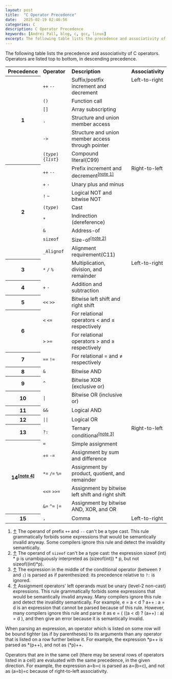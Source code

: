 ```yaml
---
layout: post
title:  "C Operator Precedence"
date:   2025-02-19 02:46:56
categories: C
description: C Operator Precedence
keywords: [Andrei Pall, blog, c, gcc, linux]
excerpt: The following table lists the precedence and associativity of C operators. Operators are listed top to bottom, in descending precedence.
---
```

<p>The following table lists the precedence and associativity of C operators. Operators are listed top to bottom, in descending precedence.</p>
<table class="wikitable">

<tbody><tr>
<th style="text-align: left"> Precedence
</th>
<th style="text-align: left"> Operator
</th>
<th style="text-align: left"> Description
</th>
<th style="text-align: left"> Associativity
</th></tr>
<tr>
<th rowspan="6"> 1
</th>
<td style="border-bottom-style: none"> <code>++</code> <code>--</code>
</td>
<td style="border-bottom-style: none"> Suffix/postfix increment and decrement
</td>
<td style="vertical-align: top" rowspan="6"> Left-to-right
</td></tr>
<tr>
<td style="border-bottom-style: none; border-top-style: none"> <code>()</code>
</td>
<td style="border-bottom-style: none; border-top-style: none"> Function call
</td></tr>
<tr>
<td style="border-bottom-style: none; border-top-style: none"> <code>[]</code>
</td>
<td style="border-bottom-style: none; border-top-style: none"> Array subscripting
</td></tr>
<tr>
<td style="border-bottom-style: none; border-top-style: none"> <code>.</code>
</td>
<td style="border-bottom-style: none; border-top-style: none"> Structure and union member access
</td></tr>
<tr>
<td style="border-bottom-style: none; border-top-style: none"> <code>-&gt;</code>
</td>
<td style="border-bottom-style: none; border-top-style: none"> Structure and union member access through pointer
</td></tr>
<tr>
<td style="border-bottom-style: none; border-top-style: none"> <code>(<i>type</i>){<i>list</i>}</code>
</td>
<td style="border-bottom-style: none; border-top-style: none"> Compound literal<span class="t-mark-rev t-since-c99">(C99)</span>
</td></tr>
<tr>
<th rowspan="8"> 2
</th>
<td style="border-bottom-style: none"> <code>++</code> <code>--</code>
</td>
<td style="border-bottom-style: none"> Prefix increment and decrement<sup id="cite_ref-1" class="reference"><a href="#cite_note-1">[note 1]</a></sup>
</td>
<td style="vertical-align: top" rowspan="8"> Right-to-left
</td></tr>
<tr>
<td style="border-bottom-style: none; border-top-style: none"> <code>+</code> <code>-</code>
</td>
<td style="border-bottom-style: none; border-top-style: none"> Unary plus and minus
</td></tr>
<tr>
<td style="border-bottom-style: none; border-top-style: none"> <code>!</code> <code>~</code>
</td>
<td style="border-bottom-style: none; border-top-style: none"> Logical NOT and bitwise NOT
</td></tr>
<tr>
<td style="border-bottom-style: none; border-top-style: none"> <code>(<i>type</i>)</code>
</td>
<td style="border-bottom-style: none; border-top-style: none"> Cast
</td></tr>
<tr>
<td style="border-bottom-style: none; border-top-style: none"> <code>*</code>
</td>
<td style="border-bottom-style: none; border-top-style: none"> Indirection (dereference)
</td></tr>
<tr>
<td style="border-bottom-style: none; border-top-style: none"> <code>&amp;</code>
</td>
<td style="border-bottom-style: none; border-top-style: none"> Address-of
</td></tr>
<tr>
<td style="border-bottom-style: none; border-top-style: none"> <code>sizeof</code>
</td>
<td style="border-bottom-style: none; border-top-style: none"> Size-of<sup id="cite_ref-2" class="reference"><a href="#cite_note-2">[note 2]</a></sup>
</td></tr>
<tr>
<td style="border-bottom-style: none; border-top-style: none"> <code>_Alignof</code>
</td>
<td style="border-bottom-style: none; border-top-style: none"> Alignment requirement<span class="t-mark-rev t-since-c11">(C11)</span>
</td></tr>
<tr>
<th> 3
</th>
<td> <code>*</code> <code>/</code> <code>%</code>
</td>
<td> Multiplication, division, and remainder
</td>
<td style="vertical-align: top" rowspan="11"> Left-to-right
</td></tr>
<tr>
<th> 4
</th>
<td> <code>+</code> <code>-</code>
</td>
<td> Addition and subtraction
</td></tr>
<tr>
<th> 5
</th>
<td> <code>&lt;&lt;</code> <code>&gt;&gt;</code>
</td>
<td> Bitwise left shift and right shift
</td></tr>
<tr>
<th rowspan="2"> 6
</th>
<td style="border-bottom-style: none"> <code>&lt;</code> <code>&lt;=</code>
</td>
<td style="border-bottom-style: none"> For relational operators &lt; and ≤ respectively
</td></tr>
<tr>
<td style="border-top-style: none"> <code>&gt;</code> <code>&gt;=</code>
</td>
<td style="border-top-style: none"> For relational operators &gt; and ≥ respectively
</td></tr>
<tr>
<th> 7
</th>
<td> <code>==</code> <code>!=</code>
</td>
<td> For relational = and ≠ respectively
</td></tr>
<tr>
<th> 8
</th>
<td> <code>&amp;</code>
</td>
<td> Bitwise AND
</td></tr>
<tr>
<th> 9
</th>
<td> <code>^</code>
</td>
<td> Bitwise XOR (exclusive or)
</td></tr>
<tr>
<th> 10
</th>
<td> <code>|</code>
</td>
<td> Bitwise OR (inclusive or)
</td></tr>
<tr>
<th> 11
</th>
<td> <code>&amp;&amp;</code>
</td>
<td> Logical AND
</td></tr>
<tr>
<th> 12
</th>
<td> <code>||</code>
</td>
<td> Logical OR
</td></tr>
<tr>
<th> 13
</th>
<td> <code>?:</code>
</td>
<td> Ternary conditional<sup id="cite_ref-3" class="reference"><a href="#cite_note-3">[note 3]</a></sup>
</td>
<td style="vertical-align: top" rowspan="6"> Right-to-left
</td></tr>
<tr>
<th rowspan="5"> 14<sup id="cite_ref-4" class="reference"><a href="#cite_note-4">[note 4]</a></sup>
</th>
<td style="border-bottom-style: none"> <code>=</code>
</td>
<td style="border-bottom-style: none"> Simple assignment
</td></tr>
<tr>
<td style="border-bottom-style: none; border-top-style: none"> <code>+=</code> <code>-=</code>
</td>
<td style="border-bottom-style: none; border-top-style: none"> Assignment by sum and difference
</td></tr>
<tr>
<td style="border-bottom-style: none; border-top-style: none"> <code>*=</code> <code>/=</code> <code>%=</code>
</td>
<td style="border-bottom-style: none; border-top-style: none"> Assignment by product, quotient, and remainder
</td></tr>
<tr>
<td style="border-bottom-style: none; border-top-style: none"> <code>&lt;&lt;=</code> <code>&gt;&gt;=</code>
</td>
<td style="border-bottom-style: none; border-top-style: none"> Assignment by bitwise left shift and right shift
</td></tr>
<tr>
<td style="border-top-style: none"> <code>&amp;=</code> <code>^=</code> <code>|=</code>
</td>
<td style="border-top-style: none"> Assignment by bitwise AND, XOR, and OR
</td></tr>
<tr>
<th> 15
</th>
<td> <code>,</code>
</td>
<td> Comma
</td>
<td> Left-to-right
</td></tr></tbody></table>

<ol class="references">
<li id="cite_note-1"><span class="mw-cite-backlink"><a href="#cite_ref-1">↑</a></span> <span class="reference-text">The operand of prefix <code>++</code> and <code>--</code> can't be a type cast. This rule grammatically forbids some expressions that would be semantically invalid anyway. Some compilers ignore this rule and detect the invalidity semantically.</span>
</li>
<li id="cite_note-2"><span class="mw-cite-backlink"><a href="#cite_ref-2">↑</a></span> <span class="reference-text">The operand of <code>sizeof</code> can't be a type cast: the expression <span class="t-c"><span class="mw-geshi c source-c"><span class="kw4">sizeof</span> <span class="br0">(</span><span class="kw4">int</span><span class="br0">)</span> <span class="sy2">*</span> p</span></span> is unambiguously interpreted as <span class="t-c"><span class="mw-geshi c source-c"><span class="br0">(</span><span class="kw4">sizeof</span><span class="br0">(</span><span class="kw4">int</span><span class="br0">)</span><span class="br0">)</span> <span class="sy2">*</span> p</span></span>, but not <span class="t-c"><span class="mw-geshi c source-c"><span class="kw4">sizeof</span><span class="br0">(</span><span class="br0">(</span><span class="kw4">int</span><span class="br0">)</span><span class="sy2">*</span>p<span class="br0">)</span></span></span>.</span>
</li>
<li id="cite_note-3"><span class="mw-cite-backlink"><a href="#cite_ref-3">↑</a></span> <span class="reference-text">The expression in the middle of the conditional operator (between <code><b>?</b></code> and <code><b>:</b></code>) is parsed as if parenthesized: its precedence relative to <code>?:</code> is ignored.</span>
</li>
<li id="cite_note-4"><span class="mw-cite-backlink"><a href="#cite_ref-4">↑</a></span> <span class="reference-text">Assignment operators' left operands must be unary (level-2 non-cast) expressions. This rule grammatically forbids some expressions that would be semantically invalid anyway. Many compilers ignore this rule and detect the invalidity semantically. For example, <span class="t-c"><span class="mw-geshi c source-c">e <span class="sy1">=</span> a <span class="sy1">&lt;</span> d <span class="sy4">?</span> a<span class="sy2">++</span> <span class="sy4">:</span> a <span class="sy1">=</span> d</span></span> is an expression that cannot be parsed because of this rule. However, many compilers ignore this rule and parse it as <span class="t-c"><span class="mw-geshi c source-c">e <span class="sy1">=</span> <span class="br0">(</span> <span class="br0">(</span><span class="br0">(</span>a <span class="sy1">&lt;</span> d<span class="br0">)</span> <span class="sy4">?</span> <span class="br0">(</span>a<span class="sy2">++</span><span class="br0">)</span> <span class="sy4">:</span> a<span class="br0">)</span> <span class="sy1">=</span> d <span class="br0">)</span></span></span>, and then give an error because it is semantically invalid.</span>
</li>
</ol>

<p>When parsing an expression, an operator which is listed on some row will be bound tighter (as if by parentheses) to its arguments than any operator that is listed on a row further below it. For example, the expression <span class="t-c"><span class="mw-geshi c source-c"><span class="sy2">*</span>p<span class="sy2">++</span></span></span> is parsed as <span class="t-c"><span class="mw-geshi c source-c"><span class="sy2">*</span><span class="br0">(</span>p<span class="sy2">++</span><span class="br0">)</span></span></span>, and not as <span class="t-c"><span class="mw-geshi c source-c"><span class="br0">(</span><span class="sy2">*</span>p<span class="br0">)</span><span class="sy2">++</span></span></span>.
</p>
<p>Operators that are in the same cell (there may be several rows of operators listed in a cell) are evaluated with the same precedence, in the given direction. For example, the expression <span class="t-c"><span class="mw-geshi c source-c">a<span class="sy1">=</span>b<span class="sy1">=</span>c</span></span> is parsed as <span class="t-c"><span class="mw-geshi c source-c">a<span class="sy1">=</span><span class="br0">(</span>b<span class="sy1">=</span>c<span class="br0">)</span></span></span>, and not as <span class="t-c"><span class="mw-geshi c source-c"><span class="br0">(</span>a<span class="sy1">=</span>b<span class="br0">)</span><span class="sy1">=</span>c</span></span> because of right-to-left associativity.
</p>
